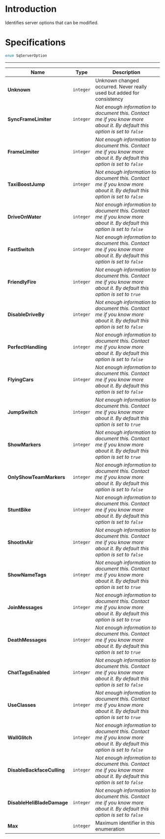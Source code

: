 # Introduction

Identifies server options that can be modified.

# Specifications

```D
enum SqServerOption
```

----

| Name | Type | Description |
|---|---|---|
| **Unknown** | `integer` | Unknown changed occurred. Never really used but added for consistency |
| **SyncFrameLimiter** | `integer` | *Not enough information to document this. Contact me if you know more about it. By default this option is set to `false`* |
| **FrameLimiter** | `integer` | *Not enough information to document this. Contact me if you know more about it. By default this option is set to `false`* |
| **TaxiBoostJump** | `integer` | *Not enough information to document this. Contact me if you know more about it. By default this option is set to `false`* |
| **DriveOnWater** | `integer` | *Not enough information to document this. Contact me if you know more about it. By default this option is set to `false`* |
| **FastSwitch** | `integer` | *Not enough information to document this. Contact me if you know more about it. By default this option is set to `false`* |
| **FriendlyFire** | `integer` | *Not enough information to document this. Contact me if you know more about it. By default this option is set to `true`* |
| **DisableDriveBy** | `integer` | *Not enough information to document this. Contact me if you know more about it. By default this option is set to `false`* |
| **PerfectHandling** | `integer` | *Not enough information to document this. Contact me if you know more about it. By default this option is set to `false`* |
| **FlyingCars** | `integer` | *Not enough information to document this. Contact me if you know more about it. By default this option is set to `false`* |
| **JumpSwitch** | `integer` | *Not enough information to document this. Contact me if you know more about it. By default this option is set to `true`* |
| **ShowMarkers** | `integer` | *Not enough information to document this. Contact me if you know more about it. By default this option is set to `true`* |
| **OnlyShowTeamMarkers** | `integer` | *Not enough information to document this. Contact me if you know more about it. By default this option is set to `false`* |
| **StuntBike** | `integer` | *Not enough information to document this. Contact me if you know more about it. By default this option is set to `false`* |
| **ShootInAir** | `integer` | *Not enough information to document this. Contact me if you know more about it. By default this option is set to `false`* |
| **ShowNameTags** | `integer` | *Not enough information to document this. Contact me if you know more about it. By default this option is set to `true`* |
| **JoinMessages** | `integer` | *Not enough information to document this. Contact me if you know more about it. By default this option is set to `true`* |
| **DeathMessages** | `integer` | *Not enough information to document this. Contact me if you know more about it. By default this option is set to `true`* |
| **ChatTagsEnabled** | `integer` | *Not enough information to document this. Contact me if you know more about it. By default this option is set to `false`* |
| **UseClasses** | `integer` | *Not enough information to document this. Contact me if you know more about it. By default this option is set to `true`* |
| **WallGlitch** | `integer` | *Not enough information to document this. Contact me if you know more about it. By default this option is set to `false`* |
| **DisableBackfaceCulling** | `integer` | *Not enough information to document this. Contact me if you know more about it. By default this option is set to `false`* |
| **DisableHeliBladeDamage** | `integer` | *Not enough information to document this. Contact me if you know more about it. By default this option is set to `false`* |
| **Max** | `integer` | Maximum identifier in this enumeration |
